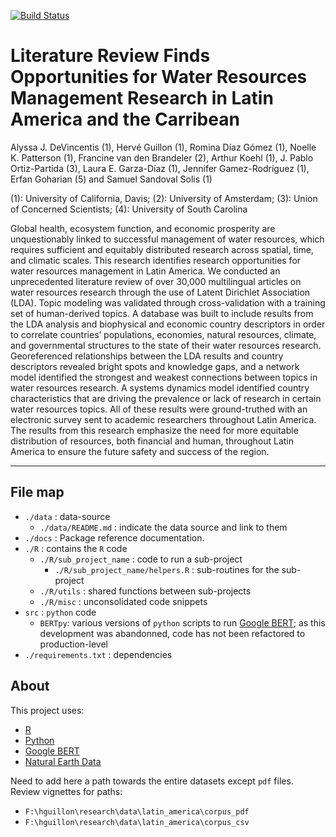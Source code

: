 [![Build Status](https://travis-ci.com/hrvg/sturdy-umbrella.svg?token=Dx1gYTrTiuxgW9Sq3s3q&branch=master)](https://travis-ci.com/hrvg/sturdy-umbrella)

# Literature Review Finds Opportunities for Water Resources Management Research in Latin America and the Carribean

Alyssa J. DeVincentis (1), Hervé Guillon (1), Romina Díaz Gómez (1), Noelle K. Patterson (1), Francine van den Brandeler (2), Arthur Koehl (1), J. Pablo Ortiz-Partida (3), Laura E. Garza-Díaz (1), Jennifer Gamez-Rodríguez (1), Erfan Goharian (5) and Samuel Sandoval Solis (1)

(1): University of California, Davis;
(2): University of Amsterdam;
(3): Union of Concerned Scientists;
(4): University of South Carolina

Global health, ecosystem function, and economic prosperity are unquestionably linked to successful management of water resources, which requires sufficient and equitably distributed research across spatial, time, and climatic scales. This research identifies research opportunities for water resources management in Latin America. We conducted an unprecedented literature review of over 30,000 multilingual articles on water resources research through the use of Latent Dirichlet Association (LDA). Topic modeling was validated through cross-validation with a training set of human-derived topics. A database was built to include results from the LDA analysis and biophysical and economic country descriptors in order to correlate countries’ populations, economies, natural resources, climate, and governmental structures to the state of their water resources research. Georeferenced relationships between the LDA results and country descriptors revealed bright spots and knowledge gaps, and a network model identified the strongest and weakest connections between topics in water resources research. A systems dynamics model identified country characteristics that are driving the prevalence or lack of research in certain water resources topics. All of these results were ground-truthed with an electronic survey sent to academic researchers throughout Latin America. The results from this research emphasize the need for more equitable distribution of resources, both financial and human, throughout Latin America to ensure the future safety and success of the region.

---

## File map

- `./data` : data-source
	+ `./data/README.md` : indicate the data source and link to them
- `./docs` : Package reference documentation.	
- `./R` : contains the `R` code
	+ `./R/sub_project_name` : code to run a sub-project
		- `./R/sub_project_name/helpers.R` : sub-routines for the sub-project
	+ `./R/utils` : shared functions between sub-projects
	+ `./R/misc` : unconsolidated code snippets
- `src` : `python` code
	+ `BERTpy`: various versions of `python` scripts to run [Google BERT](https://github.com/google-research/bert); as this development was abandonned, code has not been refactored to production-level
- `./requirements.txt` : dependencies

## About

This project uses:

- [R](https://www.r-project.org/)
- [Python](https://www.python.org/)
- [Google BERT](https://github.com/google-research/bert)
- [Natural Earth Data](https://www.naturalearthdata.com)


Need to add here a path towards the entire datasets except `pdf` files. Review vignettes for paths:

- `F:\hguillon\research\data\latin_america\corpus_pdf`
- `F:\hguillon\research\data\latin_america\corpus_csv`